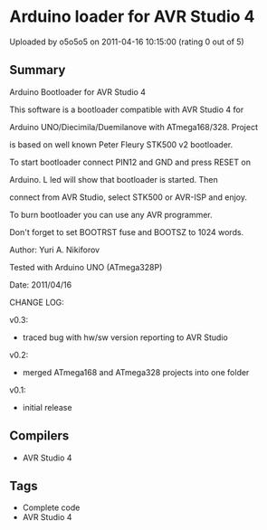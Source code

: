 # Arduino loader for AVR Studio 4

Uploaded by o5o5o5 on 2011-04-16 10:15:00 (rating 0 out of 5)

## Summary

Arduino Bootloader for AVR Studio 4


This software is a bootloader compatible with AVR Studio 4 for  

Arduino UNO/Diecimila/Duemilanove with ATmega168/328. Project  

is based on well known Peter Fleury STK500 v2 bootloader.


To start bootloader connect PIN12 and GND and press RESET on  

Arduino. L led will show that bootloader is started. Then  

connect from AVR Studio, select STK500 or AVR-ISP and enjoy.


To burn bootloader you can use any AVR programmer.  

Don't forget to set BOOTRST fuse and BOOTSZ to 1024 words.


Author: Yuri A. Nikiforov   

Tested with Arduino UNO (ATmega328P)  

Date: 2011/04/16


CHANGE LOG:  

v0.3:  

- traced bug with hw/sw version reporting to AVR Studio


v0.2:  

- merged ATmega168 and ATmega328 projects into one folder


v0.1:  

- initial release

## Compilers

- AVR Studio 4

## Tags

- Complete code
- AVR Studio 4
